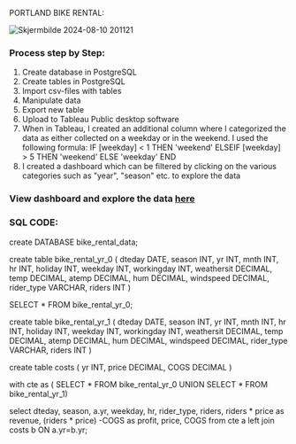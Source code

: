 PORTLAND BIKE RENTAL:



![Skjermbilde 2024-08-10 201121](https://github.com/user-attachments/assets/432ce6d0-da65-46c0-a0dd-28183f83ae18)



### Process step by Step:

1. Create database in PostgreSQL
2. Create tables in PostgreSQL
3. Import csv-files with tables
4. Manipulate data
5. Export new table
6. Upload to Tableau Public desktop software
7. When in Tableau, I created an additional column where I categorized the data as either collected on a weekday or in the weekend.
  I used the following formula:
  IF [weekday] < 1 THEN 'weekend'
  ELSEIF  [weekday] > 5 THEN 'weekend'
  ELSE 'weekday' END
8. I created a dashboard which can be filtered by clicking on the various categories such as "year", "season" etc. to explore the data

### View dashboard and explore the data [here](https://public.tableau.com/app/profile/tori.robinson/viz/PortlandBikeRental/Dashboard1)

### SQL CODE: 


create DATABASE bike_rental_data;


create table bike_rental_yr_0
(
	dteday DATE,
	season INT,
	yr INT,
	mnth INT,
	hr INT,
	holiday INT,
	weekday INT,
	workingday INT,
	weathersit DECIMAL,
	temp DECIMAL,
	atemp DECIMAL,
	hum DECIMAL,
	windspeed DECIMAL,
	rider_type VARCHAR,
	riders INT
	)
	
SELECT * FROM bike_rental_yr_0;	


create table bike_rental_yr_1
(
	dteday DATE,
	season INT,
	yr INT,
	mnth INT,
	hr INT,
	holiday INT,
	weekday INT,
	workingday INT,
	weathersit DECIMAL,
	temp DECIMAL,
	atemp DECIMAL,
	hum DECIMAL,
	windspeed DECIMAL,
	rider_type VARCHAR,
	riders INT
	)

create table costs
(
	yr INT,
	price DECIMAL,
	COGS DECIMAL
)

with cte as (
SELECT * FROM bike_rental_yr_0
UNION
SELECT * FROM bike_rental_yr_1)


select 
dteday,
season,
a.yr,
weekday,
hr,
rider_type,
riders,
riders * price as revenue,
(riders * price) -COGS as profit,
price,
COGS
from cte a
left join costs b
ON a.yr=b.yr;

 
 
